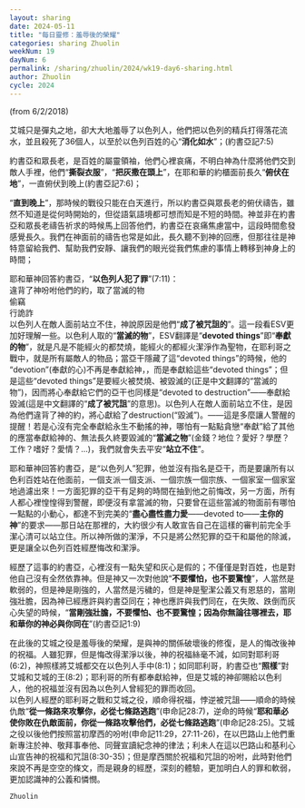 ```yaml
---
layout: sharing
date: 2024-05-11
title: "每日靈修：羞辱後的榮耀"
categories: sharing Zhuolin
weekNum: 19
dayNum: 6
permalink: /sharing/zhuolin/2024/wk19-day6-sharing.html
author: Zhuolin
cycle: 2024
---
```

(from 6/2/2018)

艾城只是彈丸之地，卻大大地羞辱了以色列人，他們把以色列的精兵打得落花流水，並且殺死了36個人，以至於以色列百姓的心“**消化如水**”；(約書亞記7:5)  

約書亞和眾長老，是百姓的屬靈領袖，他們心裡哀痛，不明白神為什麼將他們交到敵人手裡，他們“**撕裂衣服**”，“**把灰撒在頭上**”，在耶和華的約櫃面前長久“**俯伏在地**”，一直俯伏到晚上(約書亞記7:6)；  

“**直到晚上**”，那時候的戰役只能在白天進行，所以約書亞與眾長老的俯伏禱告，雖然不知道是從何時開始的，但從語氣語境都可想而知是不短的時間。神並非在約書亞和眾長老禱告祈求的時候馬上回答他們，約書亞在哀痛焦慮當中，這段時間愈發感覺長久。我們在神面前的禱告也常是如此，長久聽不到神的回應，但那往往是神特意留給我們、幫助我們安靜、讓我們的眼光從我們焦慮的事情上轉移到神身上的時間；  

耶和華神回答約書亞，“**以色列人犯了罪**”(7:11)：  
違背了神吩咐他們的約，取了當滅的物  
偷竊  
行詭詐  
以色列人在敵人面前站立不住，神說原因是他們“**成了被咒詛的**”。這一段看ESV更加好理解一些。以色利人取的“**當滅的物**”，ESV翻譯是“**devoted things**”即“**奉獻的物**”，就是凡是不能經火的都焚燒，能經火的都經火潔淨作為聖物，在耶利哥之戰中，就是所有屬敵人的物品；當亞干隱藏了這“devoted things”的時候，他的 “devotion”(奉獻的心)不再是奉獻給神，，而是奉獻給這些“devoted things”；但是這些“devoted things”是要經火被焚燒、被毀滅的(正是中文翻譯的“當滅的物”)，因而將心奉獻給它們的亞干也同樣是“devoted to destruction”——奉獻給毀滅(這是中文翻譯的“**成了被咒詛**”的意思)。以色列人在敵人面前站立不住，是因為他們違背了神的約，將心獻給了destruction(“毀滅”)。——這是多麼讓人警醒的提醒！若是心沒有完全奉獻給永生不動搖的神，哪怕有一點點貪戀“奉獻”給了其他的應當奉獻給神的、無法長久終要毀滅的“**當滅之物**”(金錢？地位？愛好？學歷？工作？嗜好？愛情？...)，我們就會失去平安“**站立不住**”。  

耶和華神回答約書亞，是“以色列人”犯罪，他並沒有指名是亞干，而是要讓所有以色利百姓站在他面前，一個支派一個支派、一個宗族一個宗族、一個家室一個家室地過濾出來！一方面犯罪的亞干有足夠的時間在抽到他之前悔改，另一方面，所有人都心裡惶惶得到警醒，即便沒有拿當滅的物，只要曾在這些當滅的物面前有哪怕一點點的小動心，都達不到完美的“**盡心盡性盡力愛**——devoted to——**主你的神**”的要求——那日站在那裡的，大約很少有人敢宣告自己在這樣的審判前完全手潔心清可以站立住。所以神所做的潔淨，不只是將公然犯罪的亞干和屬他的除滅，更是讓全以色列百姓經歷悔改和潔淨。  

經歷了這事的約書亞，心裡沒有一點失望和灰心是假的；不僅僅是對百姓，也是對他自己沒有全然依靠神。但是神又一次對他說“**不要懼怕，也不要驚惶**”，人當然是軟弱的，但是神是剛強的，人當然是污穢的，但是神是聖潔公義又有恩慈的，當剛強壯膽，因為神已經應許與約書亞同在；神也應許與我們同在，在失敗、跌倒而灰心失望的時候，“**當剛強壯膽，不要懼怕、也不要驚惶；因為你無論往哪裡去，耶和華你的神必與你同在**”(約書亞記1:9)  

在此後的艾城之役是羞辱後的榮耀，是與神的關係破壞後的修復，是人的悔改後神的祝福。人雖犯罪，但是悔改得潔淨以後，神的祝福絲毫不減，如同對耶利哥(6:2)，神照樣將艾城都交在以色列人手中(8:1)；如同耶利哥，約書亞也“**照樣**”對艾城和艾城的王(8:2)；耶利哥的所有都奉獻給神，但是艾城的神卻賜給以色利人，他的祝福並沒有因為以色列人曾經犯的罪而收回。  
以色列人經歷的耶利哥之戰和艾城之役，順命得祝福，悖逆被咒詛——順命的時候仇敵“**從一條路來攻擊你，必從七條路逃跑**”(申命記28:7)，逆命的時候“**耶和華必使你敗在仇敵面前，你從一條路攻擊他們，必從七條路逃跑**”(申命記28:25)。艾城之役以後他們按照當初摩西的吩咐(申命記11:29，27:11-26)，在以巴路山上他們重新專注於神、敬拜事奉他、同聲宣讀紀念神的律法；利未人在這以巴路山和基利心山宣告神的祝福和咒詛(8:30-35)；但是摩西關於祝福和咒詛的吩咐，此時對他們來說不再是空空的條文，而是親身的經歷，深刻的體驗，更加明白人的罪和軟弱，更加認識神的公義和憐憫。  

`Zhuolin`  

